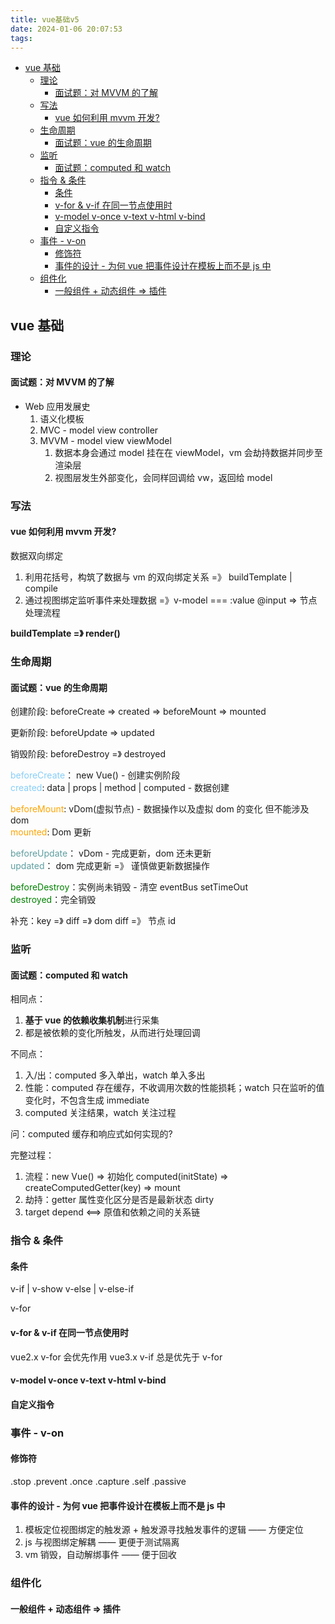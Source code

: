 ```yaml
---
title: vue基础v5
date: 2024-01-06 20:07:53
tags:
---
```


<!--more-->

- [vue 基础](#vue-基础)
  - [理论](#理论)
    - [面试题：对 MVVM 的了解](#面试题对-mvvm-的了解)
  - [写法](#写法)
    - [vue 如何利用 mvvm 开发?](#vue-如何利用-mvvm-开发)
  - [生命周期](#生命周期)
    - [面试题：vue 的生命周期](#面试题vue-的生命周期)
  - [监听](#监听)
    - [面试题：computed 和 watch](#面试题computed-和-watch)
  - [指令 \& 条件](#指令--条件)
    - [条件](#条件)
    - [v-for \& v-if 在同一节点使用时](#v-for--v-if-在同一节点使用时)
    - [v-model v-once v-text v-html v-bind](#v-model-v-once-v-text-v-html-v-bind)
    - [自定义指令](#自定义指令)
  - [事件 - v-on](#事件---v-on)
    - [修饰符](#修饰符)
    - [事件的设计 - 为何 vue 把事件设计在模板上而不是 js 中](#事件的设计---为何-vue-把事件设计在模板上而不是-js-中)
  - [组件化](#组件化)
    - [一般组件 + 动态组件 =\> 插件](#一般组件--动态组件--插件)

## vue 基础

### 理论

#### 面试题：对 MVVM 的了解

- Web 应用发展史
  1. 语义化模板
  2. MVC - model view controller
  3. MVVM - model view viewModel
     1. 数据本身会通过 model 挂在在 viewModel，vm 会劫持数据并同步至渲染层
     2. 视图层发生外部变化，会同样回调给 vw，返回给 model

### 写法

#### vue 如何利用 mvvm 开发?

数据双向绑定

1. 利用花括号，构筑了数据与 vm 的双向绑定关系 =》 buildTemplate | compile
2. 通过视图绑定监听事件来处理数据 =》v-model === :value @input => 节点处理流程

**buildTemplate =》 render()**

### 生命周期

#### 面试题：vue 的生命周期

创建阶段: beforeCreate => created => beforeMount => mounted

更新阶段: beforeUpdate => updated

销毁阶段: beforeDestroy =》 destroyed

<font color=LightSkyBlue>beforeCreate</font>： new Vue() - 创建实例阶段  
<font color=LightSkyBlue>created</font>: data | props | method | computed - 数据创建

<font color=orange>beforeMount</font>: vDom(虚拟节点) - 数据操作以及虚拟 dom 的变化 但不能涉及 dom  
<font color=orange>mounted</font>: Dom 更新

<font color=CadetBlue>beforeUpdate</font>： vDom - 完成更新，dom 还未更新  
<font color=CadetBlue>updated</font>： dom 完成更新 =》 谨慎做更新数据操作

<font color=Green>beforeDestroy</font>：实例尚未销毁 - 清空 eventBus setTimeOut  
<font color=Green>destroyed</font>：完全销毁

补充：key =》 diff =》 dom diff =》 节点 id

### 监听

#### 面试题：computed 和 watch

相同点：

1. **基于 vue 的依赖收集机制**进行采集
2. 都是被依赖的变化所触发，从而进行处理回调

不同点：

1. 入/出：computed 多入单出，watch 单入多出
2. 性能：computed 存在缓存，不收调用次数的性能损耗；watch 只在监听的值变化时，不包含生成 immediate
3. computed 关注结果，watch 关注过程

问：computed 缓存和响应式如何实现的?

完整过程：

1. 流程：new Vue() => 初始化 computed(initState) => createComputedGetter(key) => mount
2. 劫持：getter 属性变化区分是否是最新状态 dirty
3. target depend <==> 原值和依赖之间的关系链

### 指令 & 条件

#### 条件

v-if | v-show
v-else | v-else-if

v-for

#### v-for & v-if 在同一节点使用时

vue2.x v-for 会优先作用
vue3.x v-if 总是优先于 v-for

#### v-model v-once v-text v-html v-bind

#### 自定义指令

### 事件 - v-on

#### 修饰符

.stop .prevent .once .capture .self .passive

#### 事件的设计 - 为何 vue 把事件设计在模板上而不是 js 中

1. 模板定位视图绑定的触发源 + 触发源寻找触发事件的逻辑 —— 方便定位
2. js 与视图绑定解耦 —— 更便于测试隔离
3. vm 销毁，自动解绑事件 —— 便于回收

### 组件化

#### 一般组件 + 动态组件 => 插件
